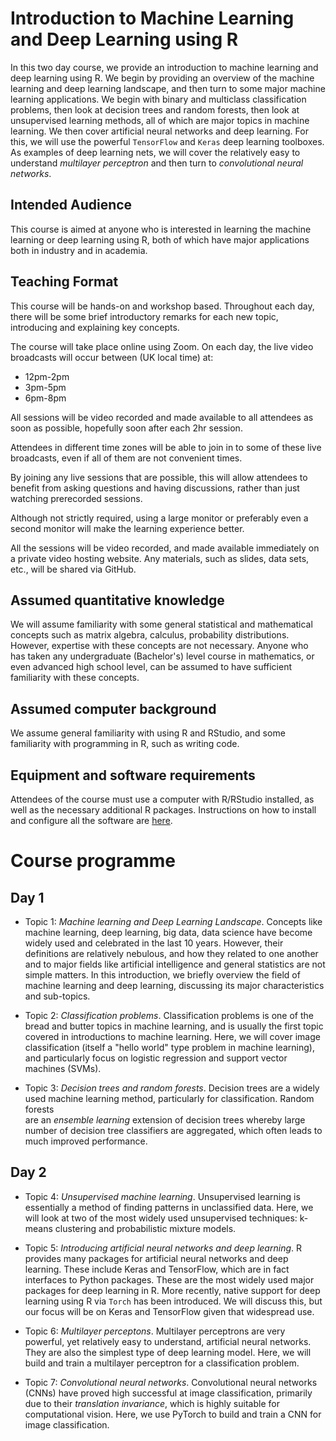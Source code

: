 # Introduction to Machine Learning and Deep Learning using R

In this two day course, we provide an introduction to machine learning
and deep learning using R. We begin by providing an overview of the machine
learning and deep learning landscape, and then turn to some major machine learning applications.
We begin with binary and multiclass classification problems, then
look at decision trees and random forests, then look at unsupervised learning methods, all of which are major topics in
machine learning. We then cover artificial neural networks and deep learning.
For this, we will use the powerful `TensorFlow` and `Keras` deep learning toolboxes. As examples of deep learning nets, we will cover the relatively easy to understand _multilayer perceptron_ and then turn to
_convolutional neural networks_.

## Intended Audience

This course is aimed at anyone who is interested in learning the machine
learning or deep learning using R, both of which have major applications
both in industry and in academia.

## Teaching Format

This course will be hands-on and workshop based. Throughout each day, there will
be some brief introductory remarks for each new topic, introducing and
explaining key concepts.

The course will take place online using Zoom. On each day, the live video
broadcasts will occur between (UK local time) at:

-   12pm-2pm
-   3pm-5pm
-   6pm-8pm

All sessions will be video recorded and made available to all attendees as soon
as possible, hopefully soon after each 2hr session.

Attendees in different time zones will be able to join in to some of these live
broadcasts, even if all of them are not convenient times.

By joining any live sessions that are possible, this will allow attendees to
benefit from asking questions and having discussions, rather than just watching
prerecorded sessions.

Although not strictly required, using a large monitor or preferably even a
second monitor will make the learning experience better.

All the sessions will be video recorded, and made available immediately on a
private video hosting website. Any materials, such as slides, data sets, etc.,
will be shared via GitHub.

## Assumed quantitative knowledge

We will assume familiarity with some general statistical and mathematical
concepts such as matrix algebra, calculus, probability distributions. However,
expertise with these concepts are not necessary. Anyone who has taken any
undergraduate (Bachelor's) level course in mathematics, or even advanced high
school level, can be assumed to have sufficient familiarity with these concepts.

## Assumed computer background

We assume general familiarity with using R and RStudio, and some familiarity with programming in R, such as writing code.

## Equipment and software requirements

Attendees of the course must use a computer with R/RStudio installed, as well as the necessary additional R packages.
Instructions on how to install and configure all the software are [here](software.md).

# Course programme

## Day 1

-   Topic 1: _Machine learning and Deep Learning Landscape_. Concepts like machine
    learning, deep learning, big data, data science have become widely used and
    celebrated in the last 10 years. However, their definitions are relatively
    nebulous, and how they related to one another and to major fields like
    artificial intelligence and general statistics are not simple matters. In this
    introduction, we briefly overview the field of machine learning and deep
    learning, discussing its major characteristics and sub-topics.

-   Topic 2: _Classification problems_. Classification problems is one of the
    bread and butter topics in machine learning, and is usually the first topic
    covered in introductions to machine learning. Here, we will cover image
    classification (itself a "hello world" type problem in machine learning), and
    particularly focus on logistic regression and support vector machines (SVMs).

-   Topic 3: _Decision trees and random forests_. Decision trees are a widely  
    used machine learning method, particularly for classification. Random forests  
    are an _ensemble learning_ extension of decision trees whereby large number of
    decision tree classifiers are aggregated, which often leads to much improved
    performance.

## Day 2

-   Topic 4: _Unsupervised machine learning_. Unsupervised learning is essentially
    a method of finding patterns in unclassified data. Here, we will look at two of
    the most widely used unsupervised techniques: k-means clustering and
    probabilistic mixture models.

-   Topic 5: _Introducing artificial neural networks and deep learning_. R provides many packages for artificial neural networks and deep learning. These include Keras and TensorFlow, which are in fact interfaces to Python packages. These are the most widely used major packages for deep learning in R. More recently, native support for deep learning using R via `Torch` has been introduced. We will discuss this, but our focus will be on Keras and TensorFlow given that widespread use.

-   Topic 6: _Multilayer perceptons_. Multilayer perceptrons are very powerful,
    yet relatively easy to understand, artificial neural networks. They are also the
    simplest type of deep learning model. Here, we will build and train a
    multilayer perceptron for a classification problem.

-   Topic 7: _Convolutional neural networks_. Convolutional neural networks (CNNs)
    have proved high successful at image classification, primarily due to their
    _translation invariance_, which is highly suitable for computational vision.
    Here, we use PyTorch to build and train a CNN for image classification.
